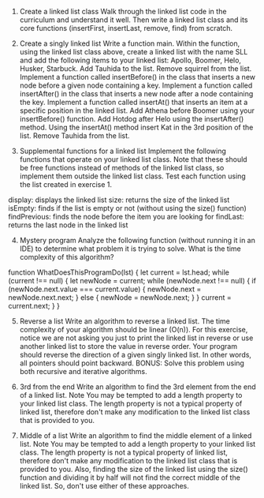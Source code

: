 1. Create a linked list class
Walk through the linked list code in the curriculum and understand it well. Then write a linked list class and its core functions (insertFirst, insertLast, remove, find) from scratch.


2. Create a singly linked list
Write a function main. Within the function, using the linked list class above, create a linked list with the name SLL and add the following items to your linked list: Apollo, Boomer, Helo, Husker, Starbuck.
Add Tauhida to the list.
Remove squirrel from the list.
Implement a function called insertBefore() in the class that inserts a new node before a given node containing a key.
Implement a function called insertAfter() in the class that inserts a new node after a node containing the key.
Implement a function called insertAt() that inserts an item at a specific position in the linked list.
Add Athena before Boomer using your insertBefore() function.
Add Hotdog after Helo using the insertAfter() method.
Using the insertAt() method insert Kat in the 3rd position of the list.
Remove Tauhida from the list.


3. Supplemental functions for a linked list
Implement the following functions that operate on your linked list class. Note that these should be free functions instead of methods of the linked list class, so implement them outside the linked list class. Test each function using the list created in exercise 1.

display: displays the linked list
size: returns the size of the linked list
isEmpty: finds if the list is empty or not (without using the size() function)
findPrevious: finds the node before the item you are looking for
findLast: returns the last node in the linked list


4. Mystery program
Analyze the following function (without running it in an IDE) to determine what problem it is trying to solve. What is the time complexity of this algorithm?

function WhatDoesThisProgramDo(lst) {
    let current = lst.head;
    while (current !== null) {
        let newNode = current;
        while (newNode.next !== null) {
            if (newNode.next.value === current.value) {
                newNode.next = newNode.next.next;
            }
            else {
                newNode = newNode.next;
            }
        }
        current = current.next;
    }
}


5. Reverse a list
Write an algorithm to reverse a linked list. The time complexity of your algorithm should be linear (O(n)). For this exercise, notice we are not asking you just to print the linked list in reverse or use another linked list to store the value in reverse order. Your program should reverse the direction of a given singly linked list. In other words, all pointers should point backward. BONUS: Solve this problem using both recursive and iterative algorithms.


6. 3rd from the end
Write an algorithm to find the 3rd element from the end of a linked list. Note You may be tempted to add a length property to your linked list class. The length property is not a typical property of linked list, therefore don't make any modification to the linked list class that is provided to you.


7. Middle of a list
Write an algorithm to find the middle element of a linked list. Note You may be tempted to add a length property to your linked list class. The length property is not a typical property of linked list, therefore don't make any modification to the linked list class that is provided to you. Also, finding the size of the linked list using the size() function and dividing it by half will not find the correct middle of the linked list. So, don't use either of these approaches.